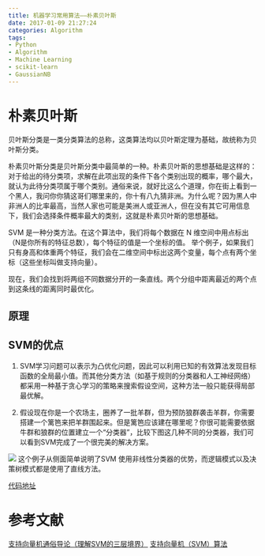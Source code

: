 ```yaml
---
title: 机器学习常用算法——朴素贝叶斯
date: 2017-01-09 21:27:24
categories: Algorithm
tags:
- Python
- Algorithm
- Machine Learning
- scikit-learn
- GaussianNB
---
```

# 朴素贝叶斯

贝叶斯分类是一类分类算法的总称，这类算法均以贝叶斯定理为基础，故统称为贝叶斯分类。

朴素贝叶斯分类是贝叶斯分类中最简单的一种。朴素贝叶斯的思想基础是这样的：对于给出的待分类项，求解在此项出现的条件下各个类别出现的概率，哪个最大，就认为此待分类项属于哪个类别。通俗来说，就好比这么个道理，你在街上看到一个黑人，我问你你猜这哥们哪里来的，你十有八九猜非洲。为什么呢？因为黑人中非洲人的比率最高，当然人家也可能是美洲人或亚洲人，但在没有其它可用信息下，我们会选择条件概率最大的类别，这就是朴素贝叶斯的思想基础。


<!-- more -->

SVM 是一种分类方法。在这个算法中，我们将每个数据在 N 维空间中用点标出（N是你所有的特征总数），每个特征的值是一个坐标的值。
举个例子，如果我们只有身高和体重两个特征，我们会在二维空间中标出这两个变量，每个点有两个坐标（这些坐标叫做支持向量）。

现在，我们会找到将两组不同数据分开的一条直线。两个分组中距离最近的两个点到这条线的距离同时最优化。



## 原理



## SVM的优点

1. SVM学习问题可以表示为凸优化问题，因此可以利用已知的有效算法发现目标函数的全局最小值。而其他分类方法（如基于规则的分类器和人工神经网络）都采用一种基于贪心学习的策略来搜索假设空间，这种方法一般只能获得局部最优解。

2. 假设现在你是一个农场主，圈养了一批羊群，但为预防狼群袭击羊群，你需要搭建一个篱笆来把羊群围起来。但是篱笆应该建在哪里呢？你很可能需要依据牛群和狼群的位置建立一个“分类器”，比较下图这几种不同的分类器，我们可以看到SVM完成了一个很完美的解决方案。


<img src="http://img.blog.csdn.net/20131121105410546">
这个例子从侧面简单说明了SVM 使用非线性分类器的优势，而逻辑模式以及决策树模式都是使用了直线方法。


[代码地址](https://github.com/Leo555/scikit-learn_demo/tree/master/02LogisticRegression)

# 参考文献
[支持向量机通俗导论（理解SVM的三层境界）](http://blog.csdn.net/macyang/article/details/38782399/)
[支持向量机（SVM）算法](http://www.cnblogs.com/end/p/3848740.html)